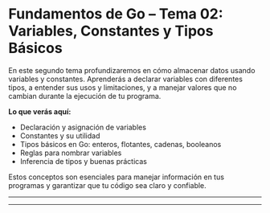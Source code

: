 # Fundamentos de Go – Tema 02: Variables, Constantes y Tipos Básicos

En este segundo tema profundizaremos en cómo almacenar datos usando variables y constantes. Aprenderás a declarar variables con diferentes tipos, a entender sus usos y limitaciones, y a manejar valores que no cambian durante la ejecución de tu programa.

**Lo que verás aquí:**

- Declaración y asignación de variables  
- Constantes y su utilidad  
- Tipos básicos en Go: enteros, flotantes, cadenas, booleanos  
- Reglas para nombrar variables  
- Inferencia de tipos y buenas prácticas  

Estos conceptos son esenciales para manejar información en tus programas y garantizar que tu código sea claro y confiable.

---


---

